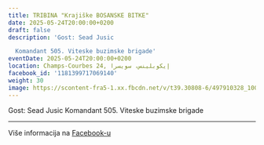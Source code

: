 ```yaml
---
title: TRIBINA "Krajiške BOSANSKE BITKE"
date: 2025-05-24T20:00:00+0200
draft: false
description: 'Gost: Sead Jusic

  Komandant 505. Viteske buzimske brigade'
eventDate: 2025-05-24T20:00:00+0200
location: Champs-Courbes 24, ‏إيكوبلينس‏، ‏سويسرا‏
facebook_id: '1181399717069140'
weight: 30
image: https://scontent-fra5-1.xx.fbcdn.net/v/t39.30808-6/497910328_1007825038144762_7375653666811415510_n.jpg?_nc_cat=110&ccb=1-7&_nc_sid=9e60e4&_nc_ohc=TV9xdlO2RnYQ7kNvwGhbVNi&_nc_oc=AdnY_cW2skwt9TY_Di-Z7B8halisEr5vIznTD6-I2iM2427u1DGPKY2rrRpqySq8-hw&_nc_zt=23&_nc_ht=scontent-fra5-1.xx&edm=ABTKTjYEAAAA&_nc_gid=r5uuwwDPuSUtykq09lUSbA&_nc_tpa=Q5bMBQETzYJOrS6hwbInyJC-JKmDychL66X_fg-tF16TaokPJseRCjUVxGD8vyLFUvc5GMDL81txbUIFwg&oh=00_AfdCCJxhUd-prH2MfbonkyTtg6ebK_2q6nJ3Ltk4BrffBQ&oe=690B37AF
---
```


Gost: Sead Jusic
Komandant 505. Viteske buzimske brigade

---

Više informacija na [Facebook-u](https://facebook.com/events/1181399717069140)